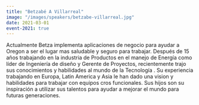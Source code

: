 ```yaml
---
title: "Betzabé A Villarreal"
image: "/images/speakers/betzabe-villarreal.jpg"
date: 2021-03-01
event-2021: true
---
```


Actualmente Betza implementa aplicaciones de negocio para ayudar a Oregon a ser el lugar mas saludable y seguro para trabajar. Después de 15 años trabajando en la industria de Productos en el manejo de Energía como líder de Ingeniería de diseño y Gerente de Proyectos, recientemente trajo sus conocimientos y habilidades al mundo de la Tecnología . Su experiencia trabajando en Europa, Latin America y Asia le han dado una vision y habilidades para trabajar con equipos cros funcionales. Sus hijos son su inspiración a utilizar sus talentos para ayudar a mejorar el mundo para futuras generaciones.